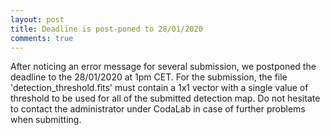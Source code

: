 ```yaml
---
layout: post
title: Deadline is post-poned to 28/01/2020
comments: true
---
```


After noticing an error message for several submission, we postponed the deadline to the 28/01/2020 at 1pm CET. For the submission, the file 'detection_threshold.fits' must contain a 1x1 vector with a single value of threshold to be used for all of the submitted detection map. Do not hesitate to contact the administrator under CodaLab in case of further problems when submitting.
